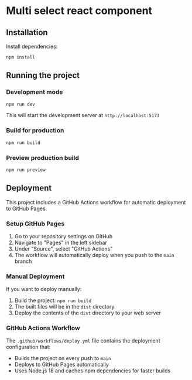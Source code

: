# Multi select react component

## Installation

Install dependencies:

```bash
npm install
```

## Running the project

### Development mode

```bash
npm run dev
```

This will start the development server at `http://localhost:5173`

### Build for production

```bash
npm run build
```

### Preview production build

```bash
npm run preview
```

## Deployment

This project includes a GitHub Actions workflow for automatic deployment to GitHub Pages.

### Setup GitHub Pages

1. Go to your repository settings on GitHub
2. Navigate to "Pages" in the left sidebar
3. Under "Source", select "GitHub Actions"
4. The workflow will automatically deploy when you push to the `main` branch

### Manual Deployment

If you want to deploy manually:

1. Build the project: `npm run build`
2. The built files will be in the `dist` directory
3. Deploy the contents of the `dist` directory to your web server

### GitHub Actions Workflow

The `.github/workflows/deploy.yml` file contains the deployment configuration that:

- Builds the project on every push to `main`
- Deploys to GitHub Pages automatically
- Uses Node.js 18 and caches npm dependencies for faster builds
